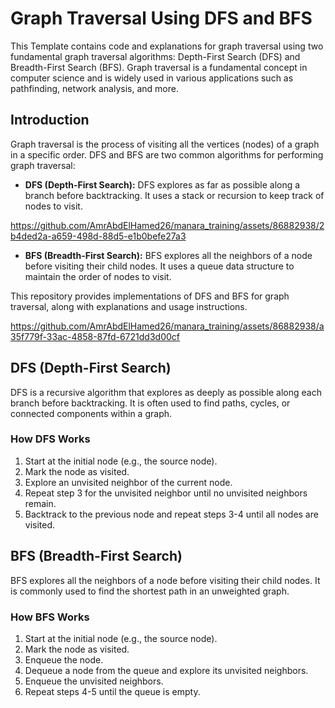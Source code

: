 # Graph Traversal Using DFS and BFS

This Template contains code and explanations for graph traversal using two fundamental graph traversal algorithms: Depth-First Search (DFS) and Breadth-First Search (BFS). Graph traversal is a fundamental concept in computer science and is widely used in various applications such as pathfinding, network analysis, and more.


## Introduction

Graph traversal is the process of visiting all the vertices (nodes) of a graph in a specific order. DFS and BFS are two common algorithms for performing graph traversal:

- **DFS (Depth-First Search):** DFS explores as far as possible along a branch before backtracking. It uses a stack or recursion to keep track of nodes to visit.

https://github.com/AmrAbdElHamed26/manara_training/assets/86882938/2b4ded2a-a659-498d-88d5-e1b0befe27a3


- **BFS (Breadth-First Search):** BFS explores all the neighbors of a node before visiting their child nodes. It uses a queue data structure to maintain the order of nodes to visit.

This repository provides implementations of DFS and BFS for graph traversal, along with explanations and usage instructions.

https://github.com/AmrAbdElHamed26/manara_training/assets/86882938/a35f779f-33ac-4858-87fd-6721dd3d00cf


## DFS (Depth-First Search)

DFS is a recursive algorithm that explores as deeply as possible along each branch before backtracking. It is often used to find paths, cycles, or connected components within a graph.


### How DFS Works

1. Start at the initial node (e.g., the source node).
2. Mark the node as visited.
3. Explore an unvisited neighbor of the current node.
4. Repeat step 3 for the unvisited neighbor until no unvisited neighbors remain.
5. Backtrack to the previous node and repeat steps 3-4 until all nodes are visited.

## BFS (Breadth-First Search)

BFS explores all the neighbors of a node before visiting their child nodes. It is commonly used to find the shortest path in an unweighted graph.

### How BFS Works

1. Start at the initial node (e.g., the source node).
2. Mark the node as visited.
3. Enqueue the node.
4. Dequeue a node from the queue and explore its unvisited neighbors.
5. Enqueue the unvisited neighbors.
6. Repeat steps 4-5 until the queue is empty.


